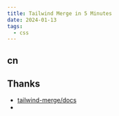 ```yaml
---
title: Tailwind Merge in 5 Minutes
date: 2024-01-13
tags:
  - css
---
```





## cn




## Thanks

- [tailwind-merge/docs](https://github.com/dcastil/tailwind-merge/blob/v2.2.0/docs/what-is-it-for.md)
- 